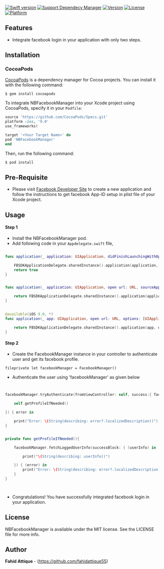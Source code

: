 [![Swift version](https://img.shields.io/badge/swift-3.0-orange.svg?style=flat.svg)](https://img.shields.io/badge/swift-3.0-orange.svg?style=flat.svg)
[![Support Dependecy Manager](https://img.shields.io/badge/support-CocoaPods-red.svg?style=flat.svg)](https://img.shields.io/badge/support-CocoaPods-red.svg?style=flat.svg)
[![Version](https://img.shields.io/cocoapods/v/NBFacebookManager.svg?style=flat)](http://cocoapods.org/pods/NBFacebookManager)
[![License](https://img.shields.io/badge/License-MIT-brightgreen.svg?style=flat.svg)](https://img.shields.io/badge/License-MIT-brightgreen.svg?style=flat.svg)
[![Platform](https://img.shields.io/cocoapods/p/NBFacebookManager.svg?style=flat)](http://cocoapods.org/pods/NBFacebookManager)




## Features

* Integrate facebook login in your application with only two steps.


## Installation
 

### CocoaPods
 
 [CocoaPods](http://cocoapods.org) is a dependency manager for Cocoa projects. You can install it with the following command:
 
 ```bash
 $ gem install cocoapods
 ```
 
 
 To integrate NBFacebookManager into your Xcode project using CocoaPods, specify it in your `Podfile`:
 
 ```ruby
 source 'https://github.com/CocoaPods/Specs.git'
 platform :ios, '9.0'
 use_frameworks!
 
 target '<Your Target Name>' do
 pod 'NBFacebookManager'
 end
 ```
 
 Then, run the following command:
 
 ```bash
 $ pod install
 ```

 
 
 
## Pre-Requisite

* Please visit [Facebook Developer Site](https://developers.facebook.com) to create a new application and follow the instructions to get facebook App-ID setup in plist file of your Xcode project.

 
 
 
## Usage

#### Step 1

* Install the NBFacebookManager pod.
* Add following code in your  ``` Appdelegate.swift ``` file,

 
```swift 

func application(_ application: UIApplication, didFinishLaunchingWithOptions launchOptions: [UIApplicationLaunchOptionsKey: Any]?) -> Bool {

    FBSDKApplicationDelegate.sharedInstance().application(application, didFinishLaunchingWithOptions: launchOptions)
    return true
}


func application(_ application: UIApplication, open url: URL, sourceApplication: String?, annotation: Any) -> Bool {

    return FBSDKApplicationDelegate.sharedInstance().application(application, open: url, sourceApplication: sourceApplication, annotation: annotation)
}

 
@available(iOS 9.0, *)
func application(_ app: UIApplication, open url: URL, options: [UIApplicationOpenURLOptionsKey : Any]) -> Bool {

    return FBSDKApplicationDelegate.sharedInstance().application(app, open: url, sourceApplication: options[UIApplicationOpenURLOptionsKey.sourceApplication] as? String, annotation: options[UIApplicationOpenURLOptionsKey.annotation])
}


```

 
#### Step 2

* Create the FacebookManager instance in your controller to authenticate user and get its facebook profile.

``` fileprivate let facebookManager = FacebookManager() ```

* Authenticate the user using 'facebookManager' as given below 

```swift 

 
facebookManager.tryAuthenticate(fromViewController: self, success:{ facebookToken in

    self.getProfileIfNeeded()

}) { error in

    print("Error: \(String(describing: error?.localizedDescription))")
}


private func getProfileIfNeeded(){

    facebookManager.fetchLoggedUserInfo(successBlock: { (userInfo) in

        print("\(String(describing: userInfo))")

    }) { (error) in
        print("Error: \(String(describing: error?.localizedDescription))")
    }
}

 
```

 
* Congratulations! You have successfully integrated facebook login in your application. 
 
 
 
 
## License

NBFacebookManager is available under the MIT license. See the LICENSE file for more info.

 

## Author

**Fahid Attique** - (https://github.com/fahidattique55)
